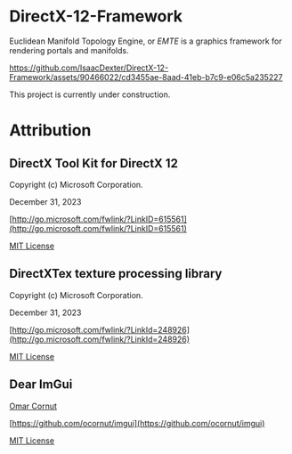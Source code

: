 # DirectX-12-Framework

Euclidean Manifold Topology Engine, or *EMTE* is a graphics framework for rendering portals and manifolds.

https://github.com/IsaacDexter/DirectX-12-Framework/assets/90466022/cd3455ae-8aad-41eb-b7c9-e06c5a235227

This project is currently under construction.
 
# Attribution
## DirectX Tool Kit for DirectX 12
Copyright (c) Microsoft Corporation.

December 31, 2023

[http://go.microsoft.com/fwlink/?LinkID=615561](http://go.microsoft.com/fwlink/?LinkID=615561)

[MIT License](https://github.com/microsoft/DirectXTK12#MIT-1-ov-file)

## DirectXTex texture processing library
Copyright (c) Microsoft Corporation.

December 31, 2023

[http://go.microsoft.com/fwlink/?LinkId=248926](http://go.microsoft.com/fwlink/?LinkId=248926)

[MIT License](https://github.com/microsoft/DirectXTex#MIT-1-ov-file)

## Dear ImGui

[Omar Cornut](https://www.miracleworld.net/)

[https://github.com/ocornut/imgui](https://github.com/ocornut/imgui)

[MIT License](https://github.com/ocornut/imgui?tab=readme-ov-file#MIT-1-ov-file)
